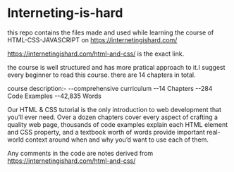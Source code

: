 # Interneting-is-hard
this repo contains the files made and used while learning the course of HTML-CSS-JAVASCRIPT on https://internetingishard.com/

https://internetingishard.com/html-and-css/ is the exact link.

the course is well structured and has more pratical approach to it.I suggest every beginner to read this course.
there are 14 chapters in total.

course description:-
--comprehensive curriculum
--14 Chapters
--284 Code Examples
--42,835 Words

Our HTML & CSS tutorial is the only introduction to web development that you’ll ever need. Over a dozen chapters cover every aspect of crafting a quality web page, thousands of code examples explain each HTML element and CSS property, and a textbook worth of words provide important real-world context around when and why you’d want to use each of them.

Any comments in the code are notes derived from https://internetingishard.com/html-and-css/
